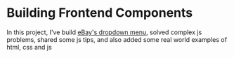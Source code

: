 # Building Frontend Components

In this project, I've build [eBay's dropdown menu](https://sahilkullar.github.io/frontend-components/dropdown-menu/index.html), solved complex js problems, shared some js tips, and also added some real world examples of html, css and js
